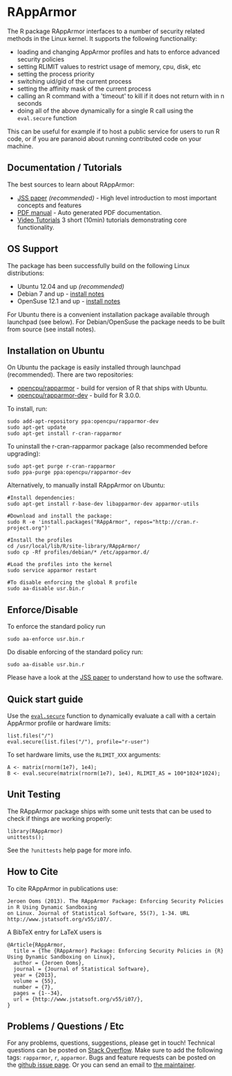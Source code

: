 RAppArmor
=========

The R package RAppArmor interfaces to a number of security related methods in the Linux kernel. It supports the following functionality:

 * loading and changing AppArmor profiles and hats to enforce advanced security policies
 * setting RLIMIT values to restrict usage of memory, cpu, disk, etc
 * setting the process priority
 * switching uid/gid of the current process
 * setting the affinity mask of the current process
 * calling an R command with a 'timeout' to kill if it does not return with in n seconds
 * doing all of the above dynamically for a single R call using the `eval.secure` function  
 
This can be useful for example if to host a public service for users to run R code, or if you are paranoid about running contributed code on your machine. 


Documentation / Tutorials
-------------------------

The best sources to learn about RAppArmor:

 * [JSS paper](http://www.jstatsoft.org/v55/i07/) *(recommended)* - High level introduction to most important concepts and features
 * [PDF manual](http://cran.r-project.org/web/packages/RAppArmor/RAppArmor.pdf) - Auto generated PDF documentation.
 * [Video Tutorials](http://www.youtube.com/playlist?list=PL3ZKTMqqbMktzcWjXuQCWOYc-fMROs3cf&feature=view_all) 3 short (10min) tutorials demonstrating core functionality.

OS Support
----------

The package has been successfully build on the following Linux distributions:

* Ubuntu 12.04  and up *(recommended)*
* Debian 7 and up - [install notes](https://github.com/jeroenooms/RAppArmor/blob/master/Debian.txt)
* OpenSuse 12.1 and up - [install notes](https://github.com/jeroenooms/RAppArmor/blob/master/OpenSuse.txt)

For Ubuntu there is a convenient installation package available through launchpad (see below). 
For Debian/OpenSuse the package needs to be built from source (see install notes).

Installation on Ubuntu
----------------------

On Ubuntu the package is easily installed through launchpad (recommended). There are two repositories: 

 * [opencpu/rapparmor](https://launchpad.net/~opencpu/+archive/rapparmor) - build for version of R that ships with Ubuntu.
 * [opencpu/rapparmor-dev](https://launchpad.net/~opencpu/+archive/rapparmor-dev) - build for R 3.0.0.
 
To install, run: 

    sudo add-apt-repository ppa:opencpu/rapparmor-dev
    sudo apt-get update
    sudo apt-get install r-cran-rapparmor
    
To uninstall the r-cran-rapparmor package (also recommended before upgrading):

    sudo apt-get purge r-cran-rapparmor
    sudo ppa-purge ppa:opencpu/rapparmor-dev  
    
Alternatively, to manually install RAppArmor on Ubuntu:

    #Install dependencies:
    sudo apt-get install r-base-dev libapparmor-dev apparmor-utils

    #Download and install the package:
    sudo R -e 'install.packages("RAppArmor", repos="http://cran.r-project.org")'
    
    #Install the profiles
    cd /usr/local/lib/R/site-library/RAppArmor/
    sudo cp -Rf profiles/debian/* /etc/apparmor.d/
    
    #Load the profiles into the kernel
    sudo service apparmor restart
    
    #To disable enforcing the global R profile
    sudo aa-disable usr.bin.r
    
Enforce/Disable
---------------

To enforce the standard policy run

    sudo aa-enforce usr.bin.r
    
Do disable enforcing of the standard policy run:

    sudo aa-disable usr.bin.r

Please have a look at the [JSS paper](http://www.jstatsoft.org/v55/i07/) to understand how to use the software. 


Quick start guide
-----------------

Use the [`eval.secure`](http://www.inside-r.org/packages/cran/RAppArmor/docs/eval.secure) function to dynamically evaluate a call with a certain AppArmor profile or hardware limits:

    list.files("/")
    eval.secure(list.files("/"), profile="r-user")
    
To set hardware limits, use the `RLIMIT_XXX` arguments:

    A <- matrix(rnorm(1e7), 1e4);
    B <- eval.secure(matrix(rnorm(1e7), 1e4), RLIMIT_AS = 100*1024*1024);
    
Unit Testing
------------

The RAppArmor package ships with some unit tests that can be used to check if things are working properly:

    library(RAppArmor)
    unittests();        
    
See the `?unittests` help page for more info.

How to Cite
-----------

To cite RAppArmor in publications use:
  
    Jeroen Ooms (2013). The RAppArmor Package: Enforcing Security Policies in R Using Dynamic Sandboxing
    on Linux. Journal of Statistical Software, 55(7), 1-34. URL http://www.jstatsoft.org/v55/i07/.
  
A BibTeX entry for LaTeX users is
  
    @Article{RAppArmor,
      title = {The {RAppArmor} Package: Enforcing Security Policies in {R} Using Dynamic Sandboxing on Linux},
      author = {Jeroen Ooms},
      journal = {Journal of Statistical Software},
      year = {2013},
      volume = {55},
      number = {7},
      pages = {1--34},
      url = {http://www.jstatsoft.org/v55/i07/},
    }


Problems / Questions / Etc
--------------------------

For any problems, questions, suggestions, please get in touch!
Technical questions can be posted on [Stack Overflow](http://stackoverflow.com/questions/tagged/rapparmor). Make sure to add the following tags: `rapparmor`, `r`, `apparmor`. Bugs and feature requests can be posted on the [github issue page](https://github.com/jeroenooms/RAppArmor/issues). Or you can send an email to [the maintainer](https://github.com/jeroenooms/RAppArmor/blob/master/DESCRIPTION).
